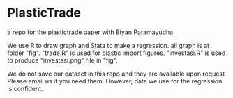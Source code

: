 # PlasticTrade
 a repo for the plastictrade paper with Biyan Paramayudha.

 We use R to draw graph and Stata to make a regression. all graph is at folder "fig". "trade.R" is used for plastic import figures. "investasi.R" is used to produce "investasi.png" file in "fig".

 We do not save our dataset in this repo and they are available upon request. Please email us if you need them. However, data we use for the regression is confident.

